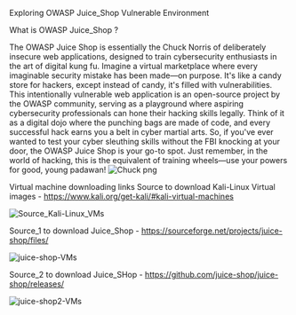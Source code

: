 Exploring OWASP Juice_Shop Vulnerable Environment

What is OWASP Juice_Shop ?

The OWASP Juice Shop is essentially the Chuck Norris of deliberately insecure web applications, designed to train cybersecurity enthusiasts in the art of digital kung fu. Imagine a virtual marketplace where every imaginable security mistake has been made—on purpose. It's like a candy store for hackers, except instead of candy, it's filled with vulnerabilities. This intentionally vulnerable web application is an open-source project by the OWASP community, serving as a playground where aspiring cybersecurity professionals can hone their hacking skills legally. Think of it as a digital dojo where the punching bags are made of code, and every successful hack earns you a belt in cyber martial arts. So, if you've ever wanted to test your cyber sleuthing skills without the FBI knocking at your door, the OWASP Juice Shop is your go-to spot. Just remember, in the world of hacking, this is the equivalent of training wheels—use your powers for good, young padawan!
![Chuck png](https://github.com/OrcaSysAdmin/OWASP-Juice_Shop/assets/158064048/0866b67f-3c24-473c-af5c-dc7e8ead3e30)

Virtual machine downloading links
Source to download Kali-Linux Virtual images - https://www.kali.org/get-kali/#kali-virtual-machines

![Source_Kali-Linux_VMs](https://github.com/OrcaSysAdmin/OWASP-Juice_Shop/assets/158064048/64c4e489-6fd4-4e87-892c-d2b5fc97eb04)

Source_1 to download Juice_Shop - https://sourceforge.net/projects/juice-shop/files/ 

![juice-shop-VMs](https://github.com/OrcaSysAdmin/OWASP-Juice_Shop/assets/158064048/e1ef86d6-bd07-4c16-a9c1-294f8f3a6cc6)

Source_2 to download Juice_SHop - https://github.com/juice-shop/juice-shop/releases/

![juice-shop2-VMs](https://github.com/OrcaSysAdmin/OWASP-Juice_Shop/assets/158064048/3d8dec34-29c8-470e-b24b-c9acfd7a31e0)
